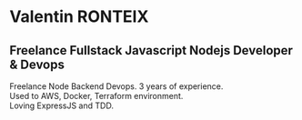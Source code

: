 # Valentin RONTEIX
## Freelance Fullstack Javascript Nodejs Developer & Devops
Freelance Node Backend Devops. 3 years of experience.  
Used to AWS, Docker, Terraform environment.  
Loving ExpressJS and TDD.  

